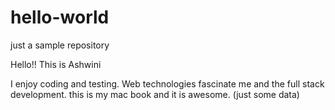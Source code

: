 # hello-world
just a sample repository

Hello!! This is Ashwini

I enjoy coding and testing. Web technologies fascinate me and the full stack development.
this is my mac book and it is awesome. (just some data)       
